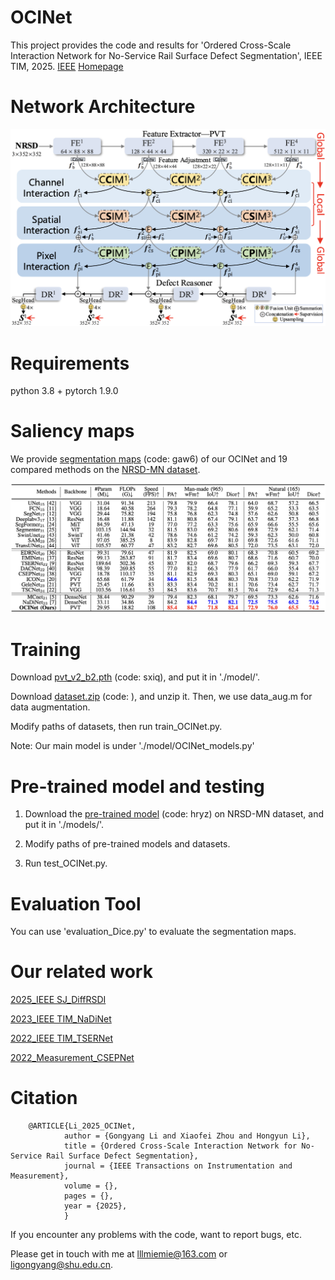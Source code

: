 # OCINet
This project provides the code and results for 'Ordered Cross-Scale Interaction Network for No-Service Rail Surface Defect Segmentation', IEEE TIM, 2025. [IEEE](https://ieeexplore.ieee.org/document/11018271) [Homepage](https://mathlee.github.io/)

# Network Architecture
   <div align=center>
   <img src="https://github.com/MathLee/OCINet/blob/main/images/OCINet.png">
   </div>

# Requirements
   python 3.8 + pytorch 1.9.0

# Saliency maps
   We provide [segmentation maps](https://pan.baidu.com/s/1oXRsAWJLpat-RydXWlfvTQ) (code: gaw6) of our OCINet and 19 compared methods on the [NRSD-MN dataset](https://github.com/zdfcvsn/MCnet).
      
   ![Image](https://github.com/MathLee/OCINet/blob/main/images/table.png)

# Training   
   Download [pvt_v2_b2.pth](https://pan.baidu.com/s/1U6Bsyhu0ynXckU6EnJM35w) (code: sxiq), and put it in './model/'. 

   Download [dataset.zip]() (code: ), and unzip it. Then, we use data_aug.m for data augmentation.
   
   Modify paths of datasets, then run train_OCINet.py.

Note: Our main model is under './model/OCINet_models.py'



# Pre-trained model and testing
1. Download the [pre-trained model](https://pan.baidu.com/s/1UHg0bOiPRTJwWzpu89Eyog) (code: hryz) on NRSD-MN dataset, and put it in './models/'.

2. Modify paths of pre-trained models and datasets.

3. Run test_OCINet.py.


# Evaluation Tool
   You can use 'evaluation_Dice.py' to evaluate the segmentation maps.
   
# Our related work
[2025_IEEE SJ_DiffRSDI](https://github.com/zeroyi37/DiffRSDI)

[2023_IEEE TIM_NaDiNet](https://github.com/monxxcn/NaDiNet)

[2022_IEEE TIM_TSERNet](https://github.com/monxxcn/TSERNet)

[2022_Measurement_CSEPNet](https://github.com/showmaker369/CSEPNet)


# Citation
        @ARTICLE{Li_2025_OCINet,
                author = {Gongyang Li and Xiaofei Zhou and Hongyun Li},
                title = {Ordered Cross-Scale Interaction Network for No-Service Rail Surface Defect Segmentation},
                journal = {IEEE Transactions on Instrumentation and Measurement},
                volume = {},
                pages = {},
                year = {2025},
                }
                
                
If you encounter any problems with the code, want to report bugs, etc.

Please get in touch with me at lllmiemie@163.com or ligongyang@shu.edu.cn.
